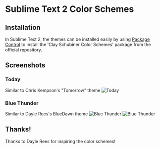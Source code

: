 # Sublime Text 2 Color Schemes

## Installation

In Sublime Text 2, the themes can be installed easily by using [Package Control](http://wbond.net/sublime_packages/package_control) to install the 'Clay Schubiner Color Schemes' package from the official repository.

## Screenshots
### Today
Similar to Chris Kempson's "Tomorrow" theme
![Today](https://raw.github.com/cschubiner/Sublime-Text-2-Color-Schemes/master/screenshots/today.png)

### Blue Thunder
Similar to Dayle Rees's BlueDawn theme
![Blue Thunder](https://raw.github.com/cschubiner/Sublime-Text-2-Color-Schemes/master/screenshots/sc-cool-tree.png)
![Blue Thunder](https://raw.github.com/cschubiner/Sublime-Text-2-Color-Schemes/master/screenshots/sc-cool-tree2.png)

## Thanks!

Thanks to Dayle Rees for inspiring the color schemes!
